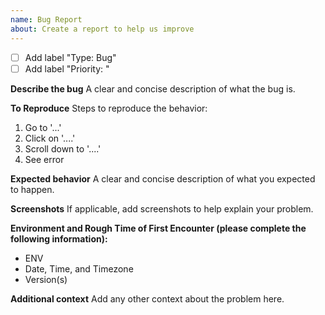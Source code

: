 ```yaml
---
name: Bug Report
about: Create a report to help us improve
---
```

- [ ] Add label "Type: Bug"
- [ ] Add label "Priority: <level>"

**Describe the bug**
A clear and concise description of what the bug is.

**To Reproduce**
Steps to reproduce the behavior:
1. Go to '...'
1. Click on '....'
1. Scroll down to '....'
1. See error

**Expected behavior**
A clear and concise description of what you expected to happen.

**Screenshots**
If applicable, add screenshots to help explain your problem.

**Environment and Rough Time of First Encounter (please complete the following information):**
 - ENV
 - Date, Time, and Timezone
 - Version(s)

**Additional context**
Add any other context about the problem here.
